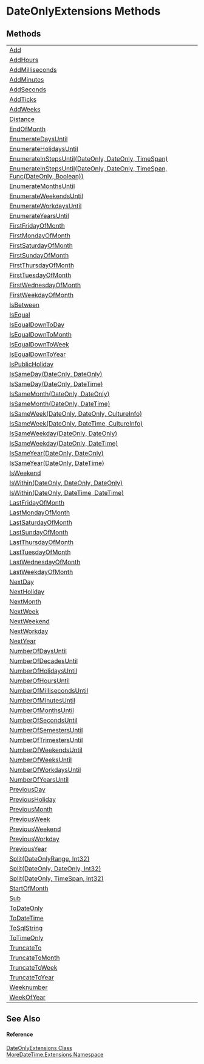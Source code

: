 # DateOnlyExtensions Methods




## Methods
<table>
<tr>
<td><a href="8cd8a3e0-2000-4745-2582-03b2879883c4">Add</a></td>
<td> </td></tr>
<tr>
<td><a href="5938e82a-783f-422d-13c0-cc874194b246">AddHours</a></td>
<td> </td></tr>
<tr>
<td><a href="666294be-1a31-d1ea-8b8f-5a611fe42dfd">AddMilliseconds</a></td>
<td> </td></tr>
<tr>
<td><a href="6c61b071-08ff-9d4b-f526-db975a8fda0d">AddMinutes</a></td>
<td> </td></tr>
<tr>
<td><a href="ceceb455-7431-15f1-e885-68d2022004f8">AddSeconds</a></td>
<td> </td></tr>
<tr>
<td><a href="a97a7977-4273-5c33-1340-3115920b23c3">AddTicks</a></td>
<td> </td></tr>
<tr>
<td><a href="96bfdddc-4df3-685f-2d04-25c2b81e0b0e">AddWeeks</a></td>
<td> </td></tr>
<tr>
<td><a href="bd530fd3-c617-ca1e-093c-3757ad5423e0">Distance</a></td>
<td> </td></tr>
<tr>
<td><a href="dae26d11-b5ff-1d42-314c-96b529b5e225">EndOfMonth</a></td>
<td> </td></tr>
<tr>
<td><a href="b84727d1-0c72-771b-a223-7c7d8689a701">EnumerateDaysUntil</a></td>
<td> </td></tr>
<tr>
<td><a href="98885454-fe17-9b39-861c-b421b459fbea">EnumerateHolidaysUntil</a></td>
<td> </td></tr>
<tr>
<td><a href="edb9223c-bc67-1231-ee85-17796486696d">EnumerateInStepsUntil(DateOnly, DateOnly, TimeSpan)</a></td>
<td> </td></tr>
<tr>
<td><a href="e8d25491-3436-fcc0-d662-9dcdff1e621c">EnumerateInStepsUntil(DateOnly, DateOnly, TimeSpan, Func(DateOnly, Boolean))</a></td>
<td> </td></tr>
<tr>
<td><a href="e7057b82-2cc8-6158-939e-7f2be5ae55c4">EnumerateMonthsUntil</a></td>
<td> </td></tr>
<tr>
<td><a href="399cc83d-88da-6bc8-1ffb-5ebf026e34e4">EnumerateWeekendsUntil</a></td>
<td> </td></tr>
<tr>
<td><a href="50d0a5fe-2038-4598-9cd9-113bdee0006b">EnumerateWorkdaysUntil</a></td>
<td> </td></tr>
<tr>
<td><a href="5d537883-7678-4409-dd0d-16af4d96bdb2">EnumerateYearsUntil</a></td>
<td> </td></tr>
<tr>
<td><a href="a75753f6-3f75-704a-0db4-05e1e670ca00">FirstFridayOfMonth</a></td>
<td> </td></tr>
<tr>
<td><a href="651a9653-5086-02a8-42b9-8bb3db483ce6">FirstMondayOfMonth</a></td>
<td> </td></tr>
<tr>
<td><a href="b395d0df-fd58-43cc-6f54-e6ec4ba6c925">FirstSaturdayOfMonth</a></td>
<td> </td></tr>
<tr>
<td><a href="2f2a9baf-4c79-cb08-3874-6e00f8cae7eb">FirstSundayOfMonth</a></td>
<td> </td></tr>
<tr>
<td><a href="143f96d4-1e22-4e19-9e7b-27a6017acdac">FirstThursdayOfMonth</a></td>
<td> </td></tr>
<tr>
<td><a href="0429fd40-55d3-5d6a-53be-d4070aee65c1">FirstTuesdayOfMonth</a></td>
<td> </td></tr>
<tr>
<td><a href="7d7b0204-af63-382e-23b4-28a2fb1d6659">FirstWednesdayOfMonth</a></td>
<td> </td></tr>
<tr>
<td><a href="c8b6d587-945c-f22e-3505-2e54dd14f861">FirstWeekdayOfMonth</a></td>
<td> </td></tr>
<tr>
<td><a href="bac9d955-4c72-d4ac-c91d-fa134296456c">IsBetween</a></td>
<td> </td></tr>
<tr>
<td><a href="e385c4c1-a7f3-07de-aec6-84362b9c313b">IsEqual</a></td>
<td> </td></tr>
<tr>
<td><a href="60c4dde6-bdeb-e6a6-c737-7d6cb8295329">IsEqualDownToDay</a></td>
<td> </td></tr>
<tr>
<td><a href="5ab81166-be8e-b23a-23fb-f74b29814fe1">IsEqualDownToMonth</a></td>
<td> </td></tr>
<tr>
<td><a href="3193b748-17c6-01fa-d3fe-9209301978ba">IsEqualDownToWeek</a></td>
<td> </td></tr>
<tr>
<td><a href="700837ac-33a7-da54-1439-3c0fd93aeacc">IsEqualDownToYear</a></td>
<td> </td></tr>
<tr>
<td><a href="e6de7fd5-486c-b566-017e-156075dbd5f0">IsPublicHoliday</a></td>
<td> </td></tr>
<tr>
<td><a href="9a976ddf-5fbc-911b-e116-7df084abc66b">IsSameDay(DateOnly, DateOnly)</a></td>
<td> </td></tr>
<tr>
<td><a href="28f4e9a9-e017-8f19-ff77-de941716663c">IsSameDay(DateOnly, DateTime)</a></td>
<td> </td></tr>
<tr>
<td><a href="85de1f73-7fd4-393b-d091-9c82541ecf71">IsSameMonth(DateOnly, DateOnly)</a></td>
<td> </td></tr>
<tr>
<td><a href="3e1046cd-96d0-4670-6475-e971ab3627e5">IsSameMonth(DateOnly, DateTime)</a></td>
<td> </td></tr>
<tr>
<td><a href="573617b7-459f-6b4e-07b2-eeafe0fca297">IsSameWeek(DateOnly, DateOnly, CultureInfo)</a></td>
<td> </td></tr>
<tr>
<td><a href="ab8987ee-4af3-47e1-511b-9e2f94f11896">IsSameWeek(DateOnly, DateTime, CultureInfo)</a></td>
<td> </td></tr>
<tr>
<td><a href="cf176fc0-7590-aa20-bbed-240d7f7cf12d">IsSameWeekday(DateOnly, DateOnly)</a></td>
<td> </td></tr>
<tr>
<td><a href="d4788c79-02d7-3f4f-16f9-bdf2f52e1d61">IsSameWeekday(DateOnly, DateTime)</a></td>
<td> </td></tr>
<tr>
<td><a href="47fb7f75-3750-33ff-d32a-fd16f8c39e7b">IsSameYear(DateOnly, DateOnly)</a></td>
<td> </td></tr>
<tr>
<td><a href="675354b2-54dd-2054-f7ac-56587647d8ef">IsSameYear(DateOnly, DateTime)</a></td>
<td> </td></tr>
<tr>
<td><a href="bfcbfb73-0e74-18c0-9086-d450edcac0c3">IsWeekend</a></td>
<td> </td></tr>
<tr>
<td><a href="4828820f-7588-dc04-5eee-0a2855046536">IsWithin(DateOnly, DateOnly, DateOnly)</a></td>
<td> </td></tr>
<tr>
<td><a href="c1255244-3fde-b89d-e290-0432c96d21a9">IsWithin(DateOnly, DateTime, DateTime)</a></td>
<td> </td></tr>
<tr>
<td><a href="4f7835d8-4751-e47f-8911-104850a364f0">LastFridayOfMonth</a></td>
<td> </td></tr>
<tr>
<td><a href="9d628c05-dca0-e0d2-ee50-77c848bd563b">LastMondayOfMonth</a></td>
<td> </td></tr>
<tr>
<td><a href="c65050d1-758e-af0b-0286-9c2280d8d0c1">LastSaturdayOfMonth</a></td>
<td> </td></tr>
<tr>
<td><a href="d586b889-16aa-2f4d-b366-8405cc06722f">LastSundayOfMonth</a></td>
<td> </td></tr>
<tr>
<td><a href="b5a7f6ef-b2d6-30a7-60a9-a0ffd5ffddc9">LastThursdayOfMonth</a></td>
<td> </td></tr>
<tr>
<td><a href="a1b7ea29-c0db-f4f5-48d0-85ce9b5c39f7">LastTuesdayOfMonth</a></td>
<td> </td></tr>
<tr>
<td><a href="4b9ce27b-19a0-3da9-1bb3-951ba99381fb">LastWednesdayOfMonth</a></td>
<td> </td></tr>
<tr>
<td><a href="c807d83b-4033-159d-1539-c84bc2e46591">LastWeekdayOfMonth</a></td>
<td> </td></tr>
<tr>
<td><a href="08c1d530-6870-1d19-058f-768111ad2b4d">NextDay</a></td>
<td> </td></tr>
<tr>
<td><a href="ec6b43e3-9997-1507-e4e5-27c9a7d4e75e">NextHoliday</a></td>
<td> </td></tr>
<tr>
<td><a href="941874fe-10fa-aac8-2bb0-74f04088a294">NextMonth</a></td>
<td> </td></tr>
<tr>
<td><a href="a9c63ad1-5d64-54a5-2052-36a6879f27ff">NextWeek</a></td>
<td> </td></tr>
<tr>
<td><a href="62db4be7-4721-a3dd-5993-9848a0379668">NextWeekend</a></td>
<td> </td></tr>
<tr>
<td><a href="fe704b80-238c-24fe-422e-2c1561a6c3ae">NextWorkday</a></td>
<td> </td></tr>
<tr>
<td><a href="1d791653-0829-6e28-a10b-8d113e711a39">NextYear</a></td>
<td> </td></tr>
<tr>
<td><a href="c452f3dd-b58d-ba36-8127-5b9c50629e1a">NumberOfDaysUntil</a></td>
<td> </td></tr>
<tr>
<td><a href="84907185-31ec-48e4-23c0-e8394238607e">NumberOfDecadesUntil</a></td>
<td> </td></tr>
<tr>
<td><a href="4e7b5325-1939-3394-32c6-753a39af2fb3">NumberOfHolidaysUntil</a></td>
<td> </td></tr>
<tr>
<td><a href="621ea11f-90e9-7ae0-7aca-b97e1027fbfb">NumberOfHoursUntil</a></td>
<td> </td></tr>
<tr>
<td><a href="62f16f11-7e1e-2125-58e2-c04086a737c9">NumberOfMillisecondsUntil</a></td>
<td> </td></tr>
<tr>
<td><a href="7caeb29c-f2ec-6657-8ffd-be2e466a5a04">NumberOfMinutesUntil</a></td>
<td> </td></tr>
<tr>
<td><a href="d905dc36-c6de-13ba-5385-094d2a7200fc">NumberOfMonthsUntil</a></td>
<td> </td></tr>
<tr>
<td><a href="d5c13831-80b4-d024-b112-06c6ffca43c2">NumberOfSecondsUntil</a></td>
<td> </td></tr>
<tr>
<td><a href="176bcd46-1623-cfaf-10a5-d2f8bfa08c11">NumberOfSemestersUntil</a></td>
<td> </td></tr>
<tr>
<td><a href="989640ff-3c14-b0f5-b4be-7683202840ac">NumberOfTrimestersUntil</a></td>
<td> </td></tr>
<tr>
<td><a href="ae836d1a-ce64-421a-240b-46095e26fbaf">NumberOfWeekendsUntil</a></td>
<td> </td></tr>
<tr>
<td><a href="be3ff459-af63-aed4-00ee-41805cb691e7">NumberOfWeeksUntil</a></td>
<td> </td></tr>
<tr>
<td><a href="0bfc2fdc-6faa-1015-cb42-d7f3e3329686">NumberOfWorkdaysUntil</a></td>
<td> </td></tr>
<tr>
<td><a href="3da57fcc-8337-c66c-3cc7-49ba3f165031">NumberOfYearsUntil</a></td>
<td> </td></tr>
<tr>
<td><a href="7d4d6cf8-846d-e186-a607-202e407af106">PreviousDay</a></td>
<td> </td></tr>
<tr>
<td><a href="4e01d0bc-9368-5b23-b0ef-dda954cc34ec">PreviousHoliday</a></td>
<td> </td></tr>
<tr>
<td><a href="3983fea5-b97a-4360-7d67-d415b6e7fc9d">PreviousMonth</a></td>
<td> </td></tr>
<tr>
<td><a href="b96c8dd2-d9a9-4948-0c89-c618fd30f883">PreviousWeek</a></td>
<td> </td></tr>
<tr>
<td><a href="65848afc-f0b0-6aa0-a0d9-85dbff913d43">PreviousWeekend</a></td>
<td> </td></tr>
<tr>
<td><a href="096aba66-ca37-6256-f31a-4f654e37a483">PreviousWorkday</a></td>
<td> </td></tr>
<tr>
<td><a href="68ba6883-6f58-c05a-17ec-a2e49837f345">PreviousYear</a></td>
<td> </td></tr>
<tr>
<td><a href="d508ed01-bcb5-d646-7eec-7a36b873f4f9">Split(DateOnlyRange, Int32)</a></td>
<td> </td></tr>
<tr>
<td><a href="834d195a-de52-ebb1-15df-8e4fd76d7bba">Split(DateOnly, DateOnly, Int32)</a></td>
<td> </td></tr>
<tr>
<td><a href="779d5533-badb-f178-f90c-58e73c599a09">Split(DateOnly, TimeSpan, Int32)</a></td>
<td> </td></tr>
<tr>
<td><a href="6c397b49-dc61-3e8f-261e-f2629f022b43">StartOfMonth</a></td>
<td> </td></tr>
<tr>
<td><a href="c9020e8f-77fd-02ca-6baa-0eb381276fe7">Sub</a></td>
<td> </td></tr>
<tr>
<td><a href="b8a69768-5cbe-ea91-24f1-fc32fdce1836">ToDateOnly</a></td>
<td> </td></tr>
<tr>
<td><a href="4ecbfd95-4a08-15ff-cb10-a57ceea16052">ToDateTime</a></td>
<td> </td></tr>
<tr>
<td><a href="c7171e38-a648-e120-54bf-0b05b0f9cf4e">ToSqlString</a></td>
<td> </td></tr>
<tr>
<td><a href="c4be5c04-57b1-125e-21d6-ee45062c49b6">ToTimeOnly</a></td>
<td> </td></tr>
<tr>
<td><a href="ab2ee385-6d6c-c68f-cac7-f9bac541ff8a">TruncateTo</a></td>
<td> </td></tr>
<tr>
<td><a href="adcf392f-d690-13e0-7666-c695d1b58f1a">TruncateToMonth</a></td>
<td> </td></tr>
<tr>
<td><a href="0a245d9d-41d6-9c44-45a1-78c6d0ebb6eb">TruncateToWeek</a></td>
<td> </td></tr>
<tr>
<td><a href="2f0f0761-baf1-d5c4-4302-174f18bde4b1">TruncateToYear</a></td>
<td> </td></tr>
<tr>
<td><a href="d6780ed9-10aa-f5a7-5779-5eda72b06c47">Weeknumber</a></td>
<td> </td></tr>
<tr>
<td><a href="e2bdb732-b4b9-fc54-f844-bdc0647b51df">WeekOfYear</a></td>
<td> </td></tr>
</table>

## See Also


#### Reference
<a href="e6a725f0-b940-6a2e-d587-b2ba979ba75d">DateOnlyExtensions Class</a>  
<a href="3139ad8c-443b-c9bf-71c7-2dc294c1d234">MoreDateTime.Extensions Namespace</a>  
